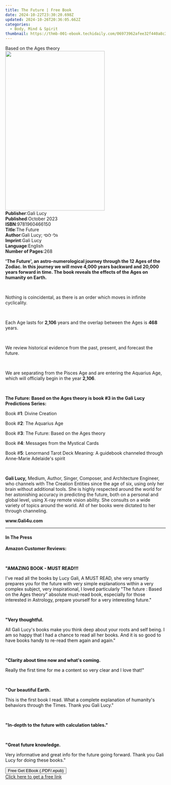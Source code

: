 ```yaml
---
title: The Future | Free Book
date: 2024-10-22T23:30:20.698Z
updated: 2024-10-26T20:36:05.662Z
categories:
  - Body, Mind & Spirit
thumbnail: https://thmb-001-ebook.techidaily.com/06973962afee32f440a8c3c339a9932497d13389e9b91a1bd2b629b3787edbc2.jpg
---
```

<main id="book-container">
  <div class="flex flex-col">
    <div class="book-brief flex-1 py-6 px-4 sm:p-6 md:py-10 md:px-8">
      <!-- brief-->
      <div class="book-brief-main">Based on the Ages theory</div>
    </div>
    <div
      class="book-meta-info flex-1 grid gap-4 col-start-1 col-end-3 row-start-1 sm:mb-6 sm:grid-cols-4 lg:gap-6 lg:col-start-2 lg:row-end-6 lg:row-span-6 lg:mb-0"
    >
      <div
        class="book-meta-info-left place-content-center mt-4 p-4 text-sm leading-6 col-start-2 col-span-2 dark:text-slate-400"
      >
        <img
          class="w-full h-500 object-cover rounded-lg sm:h-255 sm:col-span-2 lg:col-span-full"
          src="https://img-001-ebook.techidaily.com/e6497bf9a698458f334d8f5ee9bf655f50a8fe69b1f920ddb882b5adde24e774.jpg"
          alt=""
          width="312"
          height="500"
        />
      </div>
      <div
        class="book-meta-info-right mt-2 col-start-1 row-start-2 col-span-3 self-center"
      >
        <!-- meta data  -->
        <div class="flex flex-col px-4 md:px-8">
          <div class="flex-1">
            <strong>Publisher</strong>:<span class="px-2">Gali Lucy</span>
          </div>
          <div class="flex-1">
            <strong>Published</strong>:<span class="px-2">October 2023</span>
          </div>
          <div class="flex-1">
            <strong>ISBN</strong>:<span class="px-2">9781960466150</span>
          </div>
          <div class="flex-1">
            <strong>Title</strong>:<span class="px-2">The Future</span>
          </div>
          <div class="flex-1">
            <strong>Author</strong>:<span class="px-2"
              >Gali Lucy; גלי לוסי</span
            >
          </div>
          <div class="flex-1">
            <strong>Imprint</strong>:<span class="px-2">Gali Lucy</span>
          </div>
          <div class="flex-1">
            <strong>Language</strong>:<span class="px-2">English</span>
          </div>
          <div class="flex-1">
            <strong>Number of Pages</strong>:<span class="px-2">268</span>
          </div>
        </div>
      </div>
    </div>
    <div class="book-description flex-1 py-6 px-4 sm:p-6 md:py-10 md:px-8">
      <div class="book-description-main">
        <div accordion-content="" id="description">
          <p>
            <strong
              >'The Future', an astro-numerological journey through the 12 Ages
              of the Zodiac. In this journey we will move 4,000 years backward
              and 20,000 years forward in time. The book reveals the effects of
              the Ages on humanity on Earth.</strong
            >
          </p>
          <p><br /></p>
          Nothing is coincidental, as there is an order which moves in infinite
          cyclicality.
          <p><br /></p>
          Each Age lasts for <strong>2,106</strong> years and the overlap
          between the Ages is <strong>468</strong> years.
          <p><br /></p>
          We review historical evidence from the past, present, and forecast the
          future.
          <p><br /></p>
          We are separating from the Pisces Age and are entering the Aquarius
          Age, which will officially begin in the year <strong>2,106</strong>.
          <p><br /></p>
          <p>
            <strong
              >The Future: Based on the Ages theory is book #3 in the Gali Lucy
              Predictions Series:</strong
            >
          </p>
          <p>Book #<strong>1</strong>: Divine Creation</p>
          <p>Book #<strong>2</strong>: The Aquarius Age</p>
          <p>Book #<strong>3</strong>: The Future: Based on the Ages theory</p>
          <p>Book #<strong>4</strong>: Messages from the Mystical Cards</p>
          <p>
            Book #<strong>5</strong>: Lenormand Tarot Deck Meaning: A guidebook
            channeled through Anne-Marie Adelaide's spirit
          </p>
          <p><br /></p>
          <p>
            <strong>Gali Lucy,</strong> Medium, Author, Singer, Composer, and
            Architecture Engineer, who channels with The Creation Entities since
            the age of six, using only her brain without additional tools. She
            is highly respected around the world for her astonishing accuracy in
            predicting the future, both on a personal and global level, using
            X-ray remote vision ability.&nbsp;She consults on a wide variety of
            topics around the world. All of her books were dictated to her
            through channeling.&nbsp;
          </p>
          <p><strong>www.Gali4u.com</strong></p>
        </div>
        <div class="accordion-fader"></div>
      </div>
    </div>
    <div class="book-excerpts flex-1 py-6 px-4 sm:p-6 md:py-10 md:px-8">
      <!-- excerpts-->
      <div class="book-excerpts-main">
        <hr />
        <h4 class="placeholder placeholder-heading">
          <span>In The Press</span>
        </h4>
        <p></p>
        <p><strong>Amazon Customer Reviews:</strong></p>
        <p><br /></p>
        <p>
          <strong style="color: rgba(15, 17, 17, 1)"
            >"AMAZING BOOK - MUST READ!!!</strong
          >
        </p>
        <p>
          <span style="color: rgba(15, 17, 17, 1)"
            >I've read all the books by Lucy Gali, A MUST READ, she very smartly
            prepares you for the future with very simple explanations within a
            very complex subject, very inspirational, I loved particularly "The
            future : Based on the Ages theory" absolute must-read book,
            especially for those interested in Astrology, prepare yourself for a
            very interesting future."</span
          >
        </p>
        <p><span style="color: rgba(15, 17, 17, 1)">&nbsp;</span></p>
        <p>
          <strong style="color: rgba(15, 17, 17, 1)">"Very thoughtful.</strong>
        </p>
        <p>
          <span style="color: rgba(15, 17, 17, 1)"
            >All Gali Lucy's books make you think deep about your roots and self
            being. I am so happy that I had a chance to read all her books. And
            it is so good to have books handy to re-read them again and
            again."</span
          >
        </p>
        <p><span style="color: rgba(15, 17, 17, 1)">&nbsp;</span></p>
        <p>
          <strong style="color: rgba(15, 17, 17, 1)"
            >"Clarity about time now and what's coming.</strong
          >
        </p>
        <p>
          <span style="color: rgba(15, 17, 17, 1)"
            >Really the first time for me a content so very clear and I love
            that!"</span
          >
        </p>
        <p><strong style="color: rgba(15, 17, 17, 1)">&nbsp;</strong></p>
        <p><strong>"Our beautiful Earth.</strong></p>
        <p>
          <span style="color: rgba(15, 17, 17, 1)"
            >This is the first book I read. What a complete explanation of
            humanity's behaviors through the Times. Thank you Gali Lucy."</span
          >
        </p>
        <p><span style="color: rgba(15, 17, 17, 1)">&nbsp;</span></p>
        <p>
          <strong>"In-depth to the future with calculation tables."</strong>
        </p>
        <p><strong>&nbsp;</strong></p>
        <p>
          <strong>"</strong
          ><strong style="color: rgba(15, 17, 17, 1)"
            >Great future knowledge.</strong
          >
        </p>
        <p>
          <span style="color: rgba(15, 17, 17, 1)"
            >Very informative and great info for the future going forward. Thank
            you Gali Lucy for doing these books."</span
          >
        </p>
        <p></p>
      </div>
    </div>
    <div
      class="book-about-author flex-1 py-6 px-4 sm:p-6 md:py-10 md:px-8"
    ></div>
    <div class="book-free-get flex-1 py-6 px-4 sm:p-6 md:py-10 md:px-8">
      <button
        id="btn-free-get"
        class="bg-blue-500 hover:bg-blue-700 text-white font-bold py-2 px-4 rounded"
      >
        Free Get EBook (.PDF/.epub)
      </button>
      <div id="countdown-display" class="px-2 text-lg mt-2"></div>
      <a
        id="free-link"
        class="hidden bg-blue-500 hover:bg-blue-700 text-white font-bold py-2 px-4 rounded"
        href="https://www.ebooks.com/en-us/book/211140580/the-future/gali-lucy/"
        target="_blank"
        >Click here to get a free link</a
      >
    </div>
    <script>
      let countdownTime = 0;
      let countdownInterval = null;
      document
        .getElementById('btn-free-get')
        .addEventListener('click', startCountdown);
      function startCountdown() {
        countdownTime = new Date().getTime() + 60000 * 3;
        countdownInterval = setInterval(updateCountdown, 1000);
        document.getElementById('btn-free-get').disabled = true;
        document
          .getElementById('btn-free-get')
          .classList.add('bg-gray-500', 'cursor-not-allowed');
      }
      function updateCountdown() {
        let currentTime = new Date().getTime();
        let timeLeft = countdownTime - currentTime;
        let secondsLeft = Math.floor(timeLeft / 1000);
        document.getElementById('countdown-display').innerHTML =
          `Remaining time: ${secondsLeft} seconds.`;
        if (secondsLeft <= 0) {
          clearInterval(countdownInterval);
          document.getElementById('btn-free-get').classList.add('hidden');
          document.getElementById('free-link').classList.remove('hidden');
          document.getElementById('countdown-display').innerHTML = '';
        }
      }
    </script>
  </div>
</main>

<ins class="adsbygoogle"
      style="display:block"
      data-ad-client="ca-pub-7571918770474297"
      data-ad-slot="8358498916"
      data-ad-format="auto"
      data-full-width-responsive="true"></ins>
    